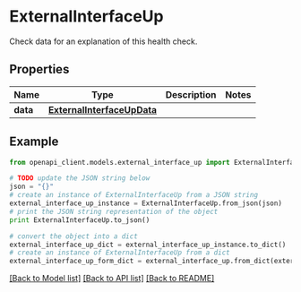 # ExternalInterfaceUp

Check data for an explanation of this health check. 

## Properties

Name | Type | Description | Notes
------------ | ------------- | ------------- | -------------
**data** | [**ExternalInterfaceUpData**](ExternalInterfaceUpData.md) |  | 

## Example

```python
from openapi_client.models.external_interface_up import ExternalInterfaceUp

# TODO update the JSON string below
json = "{}"
# create an instance of ExternalInterfaceUp from a JSON string
external_interface_up_instance = ExternalInterfaceUp.from_json(json)
# print the JSON string representation of the object
print ExternalInterfaceUp.to_json()

# convert the object into a dict
external_interface_up_dict = external_interface_up_instance.to_dict()
# create an instance of ExternalInterfaceUp from a dict
external_interface_up_form_dict = external_interface_up.from_dict(external_interface_up_dict)
```
[[Back to Model list]](../README.md#documentation-for-models) [[Back to API list]](../README.md#documentation-for-api-endpoints) [[Back to README]](../README.md)


